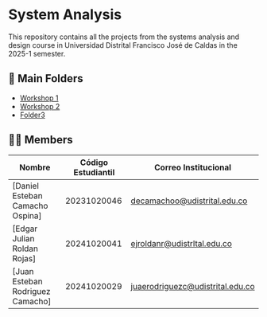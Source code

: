 # System Analysis
This repository contains all the projects from the systems analysis and design course in Universidad Distrital Francisco José de Caldas in the 2025-1 semester.
## 📁 Main Folders

- [Workshop 1](./Workshop_1)
- [Workshop 2](./Workshop_2_Design)
- [Folder3](./Folder3)
## 🧑‍💻 Members

| Nombre                     | Código Estudiantil  | Correo Institucional       |
|----------------------------|---------------------|----------------------------|
| [Daniel Esteban Camacho Ospina]        | 20231020046            | decamachoo@udistrital.edu.co        |
| [Edgar Julian Roldan Rojas]        | 20241020041             | ejroldanr@udistrltal.edu.co        |
| [Juan Esteban Rodriguez Camacho]        | 20241020029             | juaerodriguezc@udistrital.edu.co        |
